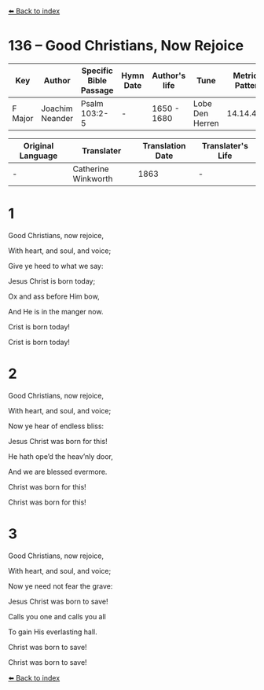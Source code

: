 [⬅️ Back to index](../README.md)

# 136 – Good Christians, Now Rejoice

Key | Author   | Specific Bible Passage     |Hymn Date |Author's life |Tune |Metrical Pattern   |Composer/Source                                                                                        
-- | --------- | ---------------------------|----------|--------------|-----|-------------------|-------------   
F Major  | Joachim Neander      | Psalm 103:2-5 | -  | 1650 - 1680 | Lobe Den Herren | 14.14.4.7.8 | Chorale Book for England, 1863 

Original Language | Translater | Translation Date   | Translater's Life     
----------------- | --------- | --------------------|-------------   
\-  | Catherine Winkworth      | 1863 | -  | 1827 - 1878 



# 1

Good Christians, now rejoice,

With heart, and soul, and voice;

Give ye heed to what we say:

Jesus Christ is born today;

Ox and ass before Him bow,

And He is in the manger now.

Crist is born today!

Crist is born today!



# 2

Good Christians, now rejoice,

With heart, and soul, and voice;

Now ye hear of endless bliss:

Jesus Christ was born for this!

He hath ope’d the heav’nly door,

And we are blessed evermore.

Christ was born for this!

Christ was born for this!



# 3

Good Christians, now rejoice,

With heart, and soul, and voice;

Now ye need not fear the grave:

Jesus Christ was born to save!

Calls you one and calls you all

To gain His everlasting hall.

Christ was born to save!

Christ was born to save!

[⬅️ Back to index](../README.md)
